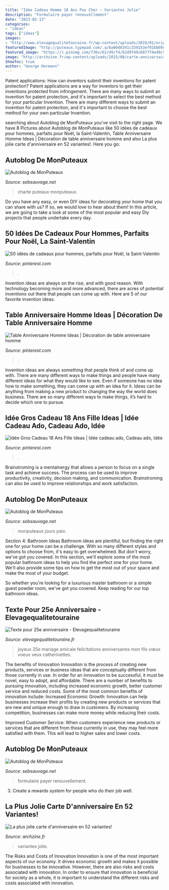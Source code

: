 ```yaml
---
title: "Idée Cadeau Homme 18 Ans Pas Cher ~ Variantes Jolie"
description: "Formulaire payer renouvellement"
date: "2023-02-13"
categories:
- "ideas"
tags: ["ideas"]
images:
- "http://www.elevagequalitetouraine.fr/wp-content/uploads/2019/01/orignal-message-joyeux-anniversaire-25-ans-sms-caterinnette-7.jpg"
featuredImage: "http://puteaux.typepad.com/.a/6a00d8341c339153ef01bb09d60c29970d-350wi"
featured_image: "https://i.pinimg.com/736x/62/d9/f4/62d9f49c6877f4e49c509103391b95e3.jpg"
image: "http://archzine.fr/wp-content/uploads/2015/08/carte-annivarsaire-40-carte-d-anniversaire-à-faire-soi-meme-carte-coloré-anniversaire-parent.jpg"
ShowToc: true
author: "George Hermann"
---
```



Patent applications: How can inventors submit their inventions for patent protection?
Patent applications are a way for inventors to get their inventions protected from infringement. There are many ways to submit an invention for patent protection, and it's important to select the best method for your particular Invention. 
There are many different ways to submit an invention for patent protection, and it's important to choose the best method for your own particular Invention.

	

		
searching about Autoblog de MonPuteaux you've visit to the right page. We have 8 Pictures about Autoblog de MonPuteaux like 50 idées de cadeaux pour hommes, parfaits pour Noël, la Saint-Valentin, Table Anniversaire Homme Ideas | Décoration de table anniversaire homme and also La plus jolie carte d&#039;anniversaire en 52 variantes!. Here you go:
		
    
## Autoblog De MonPuteaux

<img loading=lazy src="http://puteaux.typepad.com/.a/6a00d8341c339153ef01b8d2d779e1970c-500wi" onerror="this.onerror=null;this.src='https://tse2.mm.bing.net/th?id=OIP.NRRBVRIfKBdIQsteSmkT5QHaE7&amp;pid=15.1';" alt="Autoblog de MonPuteaux">

_Source: sebsauvage.net_

>charte puteaux monputeaux. 

	

Do you have any easy, or even DIY ideas for decorating your home that you can share with us? If so, we would love to hear about them! In this article, we are going to take a look at some of the most popular and easy Diy projects that people undertake every day.

    
## 50 Idées De Cadeaux Pour Hommes, Parfaits Pour Noël, La Saint-Valentin

<img loading=lazy src="https://i.pinimg.com/736x/62/d9/f4/62d9f49c6877f4e49c509103391b95e3.jpg" onerror="this.onerror=null;this.src='https://tse4.mm.bing.net/th?id=OIP.Gv3tbyH9LlhZ4Yx6hpg-cAHaLG&amp;pid=15.1';" alt="50 idées de cadeaux pour hommes, parfaits pour Noël, la Saint-Valentin">

_Source: pinterest.com_

>. 

	

Invention ideas are always on the rise, and with good reason. With technology becoming more and more advanced, there are acres of potential inventions out there that people can come up with. Here are 5 of our favorite invention ideas.

    
## Table Anniversaire Homme Ideas | Décoration De Table Anniversaire Homme

<img loading=lazy src="https://i.pinimg.com/originals/24/e4/7f/24e47f69cad6168616ab7f6f9d6a449e.jpg" onerror="this.onerror=null;this.src='https://tse4.mm.bing.net/th?id=OIP.mN9uTK993kIhKGJDOnfx8AHaLH&amp;pid=15.1';" alt="Table Anniversaire Homme Ideas | Décoration de table anniversaire homme">

_Source: pinterest.com_

>. 

	

Invention ideas are always something that people think of and come up with. There are many different ways to make things and people have many different ideas for what they would like to see. Even if someone has no idea how to make something, they can come up with an idea for it. Ideas can be anything from making a new product to changing the way the world does business. There are so many different ways to make things, it’s hard to decide which one to pursue.

    
## Idée Gros Cadeau 18 Ans Fille Ideas | Idée Cadeau Ado, Cadeau Ado, Idée

<img loading=lazy src="https://i.pinimg.com/originals/63/df/4b/63df4bd1c6ca8483c2652f2dd594fec6.jpg" onerror="this.onerror=null;this.src='https://tse1.mm.bing.net/th?id=OIP.8xpGzR8FgVpIvrXsimcI6wHaLG&amp;pid=15.1';" alt="Idée Gros Cadeau 18 Ans Fille Ideas | Idée cadeau ado, Cadeau ado, Idée">

_Source: pinterest.com_

>. 

	

Brainstroming is a mentalnergy that allows a person to focus on a single task and achieve success. The process can be used to improve productivity, creativity, decision making, and communication. Brainstroming can also be used to improve relationships and work satisfaction.

    
## Autoblog De MonPuteaux

<img loading=lazy src="http://puteaux.typepad.com/.a/6a00d8341c339153ef01bb09d60c29970d-350wi" onerror="this.onerror=null;this.src='https://tse2.mm.bing.net/th?id=OIP.htwzd7vn9qkk3e4-V0s1lQHaJ4&amp;pid=15.1';" alt="Autoblog de MonPuteaux">

_Source: sebsauvage.net_

>monputeaux jours paix. 

	

Section 4: Bathroom Ideas
Bathroom ideas are plentiful, but finding the right one for your home can be a challenge. With so many different styles and options to choose from, it's easy to get overwhelmed. But don't worry, we've got you covered.
In this section, we'll explore some of the most popular bathroom ideas to help you find the perfect one for your home. We'll also provide some tips on how to get the most out of your space and make the most of your budget.

So whether you're looking for a luxurious master bathroom or a simple guest powder room, we've got you covered. Keep reading for our top bathroom ideas.

    
## Texte Pour 25e Anniversaire - Elevagequalitetouraine

<img loading=lazy src="http://www.elevagequalitetouraine.fr/wp-content/uploads/2019/01/orignal-message-joyeux-anniversaire-25-ans-sms-caterinnette-7.jpg" onerror="this.onerror=null;this.src='https://tse4.mm.bing.net/th?id=OIP.CyFRY0deO8jKrI3Lgm35nwHaD3&amp;pid=15.1';" alt="Texte pour 25e anniversaire - Elevagequalitetouraine">

_Source: elevagequalitetouraine.fr_

>joyeux 25e mariage amicale felicitations anniversaires mon fils vœux voeux veux catherinettes. 

	

The benefits of Innovation
Innovation is the process of creating new products, services or business ideas that are conceptually different from those currently in use. In order for an innovation to be successful, it must be novel, easy to adopt, and affordable. There are a number of benefits to pursuing innovation, including increased economic growth, better customer service and reduced costs. Some of the most common benefits of innovation include: 
Increased Economic Growth: Innovation can help businesses increase their profits by creating new products or services that are new and unique enough to draw in customers. By increasing competition, businesses can make more money while reducing their costs.

Improved Customer Service: When customers experience new products or services that are different from those currently in use, they may feel more satisfied with them. This will lead to higher sales and lower costs.

    
## Autoblog De MonPuteaux

<img loading=lazy src="http://puteaux.typepad.com/.a/6a00d8341c339153ef01bb09eb3cf1970d-500wi" onerror="this.onerror=null;this.src='https://tse2.mm.bing.net/th?id=OIP.NFp90Al6rl_xCWRa0ffQQwHaFj&amp;pid=15.1';" alt="Autoblog de MonPuteaux">

_Source: sebsauvage.net_

>formulaire payer renouvellement. 

	

3. Create a rewards system for people who do their job well.

    
## La Plus Jolie Carte D&#039;anniversaire En 52 Variantes!

<img loading=lazy src="http://archzine.fr/wp-content/uploads/2015/08/carte-annivarsaire-40-carte-d-anniversaire-à-faire-soi-meme-carte-coloré-anniversaire-parent.jpg" onerror="this.onerror=null;this.src='https://tse1.mm.bing.net/th?id=OIP.vzlkv8sadr7OYmzqy30wTgHaJ3&amp;pid=15.1';" alt="La plus jolie carte d&#039;anniversaire en 52 variantes!">

_Source: archzine.fr_

>variantes jolie. 

	

The Risks and Costs of Innovation
Innovation is one of the most important aspects of our economy. It drives economic growth and makes it possible for businesses to be innovative. However, there are also risks and costs associated with innovation. In order to ensure that innovation is beneficial for society as a whole, it is important to understand the different risks and costs associated with innovation.

